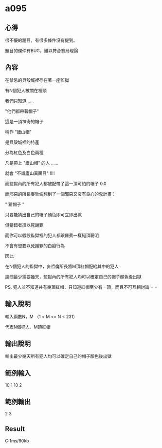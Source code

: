 # a095

## 心得

很不優的題目，有很多條件沒有提到。

題目的條件有BUG，難以符合賽局理論

## 內容

在禁忌的貝殼城裡存在著一座監獄

有N個犯人被關在裡頭

我們只知道 .....

"他們都帶著帽子"

這是一頂神奇的帽子

稱作 "廬山帽"

是貝殼城裡的特產

分為紅色及白色兩種

凡是帶上 "廬山帽" 的人 ......

就會 "不識廬山真面目" !!!!

而監獄內的所有犯人都被配帶了這一頂可怕的帽子 0.0

而邪惡的所長麥哲倫想到了一個邪惡又沒有良心的鬼計畫：

" 猜帽子 "

只要能猜出自己的帽子顏色即可立即出獄

但猜錯者須以死謝罪

而你可以假設監獄裡的犯人都跟羅賓一樣絕頂聰明

不會有想要以死謝罪的白癡行為

因此

在N個犯人的監獄中，麥哲倫所長將M頂紅帽配給其中的犯人

請問最少需要幾天，監獄內的所有犯人均可以確定自己的帽子顏色後出獄

PS. 犯人並不知道共有幾頂紅帽，只知道紅帽至少有一頂，而且不可互相討論 = =

## 輸入說明

輸入兩數N，M （1 < M <= N < 231）

代表N個犯人，M頂紅帽

## 輸出說明

輸出最少幾天所有犯人均可以確定自己的帽子顏色後出獄

## 範例輸入

10 1
10 2

## 範例輸出

2
3

## Result

C:1ms/80kb
